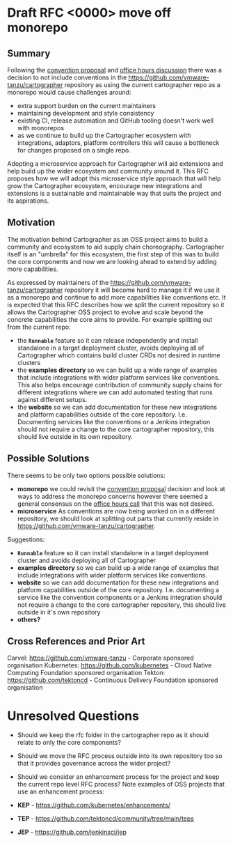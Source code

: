 # Draft RFC <0000> move off monorepo

## Summary

Following the [convention proposal](https://github.com/vmware-tanzu/cartographer/pull/514) and [office hours discussion](https://www.youtube.com/watch?v=iCURQqV52Uw&t=1173s) there was a decision to not include conventions in the https://github.com/vmware-tanzu/cartographer repository as using the current cartographer repo as a monorepo would cause challenges around:

- extra support burden on the current maintainers
- maintaining development and style consistency
- existing CI, release automation and GitHub tooling doesn't work well with monorepos
- as we continue to build up the Cartographer ecosystem with integrations, adaptors, platform controllers this will cause a bottleneck for changes proposed on a single repo.

Adopting a microservice approach for Cartographer will aid extensions and help build up the wider ecosystem and community around it.
This RFC proposes how we will adopt this microservice style approach that will help grow the Cartographer ecosystem, encourage new integrations and extensions is a sustainable and maintainable way that suits the project and its aspirations.

## Motivation

The motivation behind Cartographer as an OSS project aims to build a community and ecosystem to aid supply chain choreography.  Cartographer itself is an "umbrella" for this ecosystem, the first step of this was to build the core components and now we are looking ahead to extend by adding more capabilities.
 
As expressed by maintainers of the https://github.com/vmware-tanzu/cartographer repository it will become hard to manage it if we use it as a monorepo and continue to add more capabilities like conventions etc.
It is expected that this RFC describes how we split the current repository so it allows the Cartographer OSS project to evolve and scale beyond the concrete capabilities the core aims to provide.
For example splitting out from the current repo:

-  the __`Runnable`__ feature so it can release independently and install standalone in a target deployment cluster,  avoids deploying all of Cartographer which contains build cluster CRDs not desired in runtime clusters
- the __examples directory__ so we can build up a wide range of examples that include integrations with wider platform services like conventions.  This also helps encourage contribution of community supply chains for different integrations where we can add automated testing that runs against different setups.
- the __website__ so we can add documentation for these new integrations and platform capabilities outside of the core repository.  I.e. Documenting services like the conventions or a Jenkins integration should not require a change to the core cartographer repository, this should live outside in its own repository.

## Possible Solutions

There seems to be only two options possible solutions:
- __monorepo__ we could revisit the [convention proposal](https://github.com/vmware-tanzu/cartographer/pull/514) decision and look at ways to address the monorepo concerns however there seemed a general consensus on the [office hours call](https://www.youtube.com/watch?v=iCURQqV52Uw&t=1173s) that this was not desired.
- __microservice__ As conventions are now being worked on in a different repository, we should look at splitting out parts that currently reside in https://github.com/vmware-tanzu/cartographer.

Suggestions:

-  __`Runnable`__ feature so it can install standalone in a target deployment cluster and avoids deploying all of Cartographer
-  __examples directory__ so we can build up a wide range of examples that include integrations with wider platform services like conventions.
-  __website__ so we can add documentation for these new integrations and platform capabilities outside of the core repository.  I.e. documenting a service like the convention components or a Jenkins integration should not require a change to the core cartographer repository, this should live outside in it's own repository
- __others?__

## Cross References and Prior Art

Carvel: https://github.com/vmware-tanzu - Corporate sponsored organisation
Kubernetes: https://github.com/kubernetes - Cloud Native Computing Foundation sponsored organisation
Tekton: https://github.com/tektoncd - Continuous Delivery Foundation sponsored organisation
 
# Unresolved Questions

[unresolved-questions]: #unresolved-questions

- Should we keep the rfc folder in the cartographer repo as it should relate to only the core components?
- Should we move the RFC process outside into its own repository too so that it provides governance across the wider project?
- Should we consider an enhancement process for the project and keep the current repo level RFC process?
Note examples of OSS projects that use an enhancement process:

- __KEP__ - https://github.com/kubernetes/enhancements/
- __TEP__ - https://github.com/tektoncd/community/tree/main/teps
- __JEP__ - https://github.com/jenkinsci/jep
